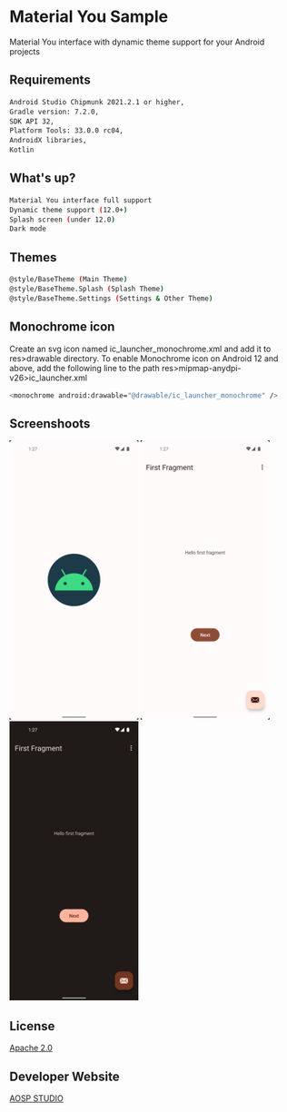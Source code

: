 # Material You Sample
Material You interface with dynamic theme support for your Android projects

## Requirements
```bash
Android Studio Chipmunk 2021.2.1 or higher,
Gradle version: 7.2.0,
SDK API 32,
Platform Tools: 33.0.0 rc04,
AndroidX libraries,
Kotlin
```

## What's up?
```bash
Material You interface full support
Dynamic theme support (12.0+)
Splash screen (under 12.0)
Dark mode
```

## Themes
```bash
@style/BaseTheme (Main Theme)
@style/BaseTheme.Splash (Splash Theme)
@style/BaseTheme.Settings (Settings & Other Theme)
```

## Monochrome icon
Create an svg icon named ic_launcher_monochrome.xml and add it to res>drawable directory.
To enable Monochrome icon on Android 12 and above, add the following line to the path res>mipmap-anydpi-v26>ic_launcher.xml

```bash
<monochrome android:drawable="@drawable/ic_launcher_monochrome" />
```

## Screenshoots
<img src="https://raw.githubusercontent.com/aospstudio/material-you-samples/main/screenshots/ss1.png" width="45%"></img> <img src="https://raw.githubusercontent.com/aospstudio/material-you-samples/main/screenshots/ss2.png" width="45%"></img> <img src="https://raw.githubusercontent.com/aospstudio/material-you-samples/main/screenshots/ss3.png" width="45%"></img>

## License
[Apache 2.0](https://github.com/aospstudio/material-you-samples/blob/main/LICENSE)

## Developer Website
[AOSP STUDIO](https://aospstudio.com)

